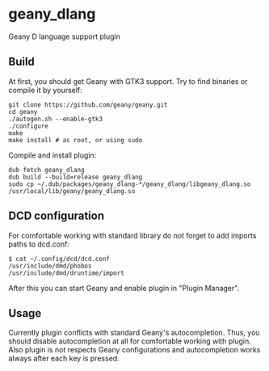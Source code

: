 # geany_dlang
Geany D language support plugin

Build
-----
At first, you should get Geany with GTK3 support.
Try to find binaries or compile it by yourself:
```
git clone https://github.com/geany/geany.git
cd geany
./autogen.sh --enable-gtk3
./configure
make
make install # as root, or using sudo
```

Compile and install plugin:
```
dub fetch geany_dlang
dub build --build=release geany_dlang
sudo cp ~/.dub/packages/geany_dlang-*/geany_dlang/libgeany_dlang.so /usr/local/lib/geany/geany_dlang.so
```

DCD configuration
-----
For comfortable working with standard library do not forget to add imports paths to dcd.conf:
```
$ cat ~/.config/dcd/dcd.conf
/usr/include/dmd/phobos
/usr/include/dmd/druntime/import
```

After this you can start Geany and enable plugin in "Plugin Manager".

Usage
-----
Currently plugin conflicts with standard Geany's autocompletion.
Thus, you should disable autocompletion at all for comfortable working with plugin.
Also plugin is not respects Geany configurations and autocompletion works always after each key is pressed.
